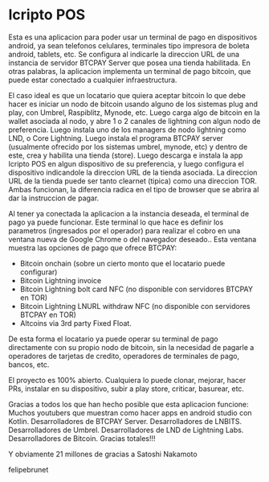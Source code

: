 # Icripto POS
Esta es una aplicacion para poder usar un terminal de pago en dispositivos android, ya sean telefonos celulares, terminales tipo impresora de boleta android, tablets, etc. 
Se configura al indicarle la direccion URL de una instancia de servidor BTCPAY Server que posea una tienda habilitada. 
En otras palabras, la aplicacion implementa un terminal de pago bitcoin, que puede estar conectado a cualquier infraestructura.

El caso ideal es que un locatario que quiera aceptar bitcoin lo que debe hacer es iniciar un nodo de bitcoin usando alguno de los sistemas plug and play, con Umbrel, Raspiblitz, Mynode, etc. 
Luego carga algo de bitcoin en la wallet asociada al nodo, y abre 1 o 2 canales de lightning con algun nodo de preferencia.
Luego instala uno de los managers de nodo lightning como LND, o Core Lightning.
Luego instala el programa BTCPAY server (usualmente ofrecido por los sistemas umbrel, mynode, etc) y dentro de este, crea y habilita una tienda (store). 
Luego descarga e instala la app Icripto POS en algun dispositivo de su preferencia, y luego configura el dispositivo indicandole la direccion URL de la tienda asociada.
La direccion URL de la tienda puede ser tanto clearnet (tipica) como una direccion TOR. Ambas funcionan, la diferencia radica en el tipo de browser que se abrira al dar la instruccion de pagar.

Al tener ya conectada la aplicacion a la instancia deseada, el terminal de pago ya puede funcionar. 
Este terminal lo que hace es definir los parametros (ingresados por el operador) para realizar el cobro en una ventana nueva de Google Chrome o del navegador deseado.. 
Esta ventana muestra las opciones de pago que ofrece BTCPAY:
- Bitcoin onchain (sobre un cierto monto que el locatario puede configurar)
- Bitcoin Lightning invoice
- Bitcoin Lightning bolt card NFC (no disponible con servidores BTCPAY en TOR)
- Bitcoin Lightning LNURL withdraw NFC (no disponible con servidores BTCPAY en TOR)
- Altcoins via 3rd party Fixed Float.

De esta forma el locatario ya puede operar su terminal de pago directamente con su propio nodo de bitcoin, sin la necesidad de pagarle a operadores de tarjetas de credito, operadores de terminales de pago, bancos, etc.


El proyecto es 100% abierto. Cualquiera lo puede clonar, mejorar, hacer PRs, instalar en su dispositivo, subir a play store, criticar, basurear, etc. 

Gracias a todos los que han hecho posible que esta aplicacion funcione: 
Muchos youtubers que muestran como hacer apps en android studio con Kotlin.
Desarrolladores de BTCPAY Server.
Desarrolladores de LNBITS.
Desarrolladores de Umbrel.
Desarrolladores de LND de Lightning Labs.
Desarrolladores de Bitcoin.
Gracias totales!!!

Y obviamente 21 millones de gracias a Satoshi Nakamoto

felipebrunet

